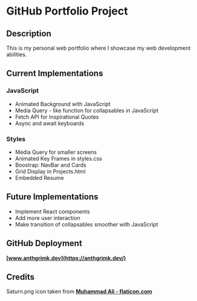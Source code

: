 # GitHub Portfolio Project

## Description

This is my personal web portfolio where I showcase my web development abilities.

## Current Implementations

### JavaScript

- Animated Background with JavaScript
- Media Query - like function for collapsables in JavaScript
- Fetch API for Inspirational Quotes
- Async and await keyboards

### Styles

- Media Query for smaller screens
- Animated Key Frames in styles.css
- Boostrap: NavBar and Cards
- Grid Display in Projects.html
- Embedded Resume

## Future Implementations

- Implement React components
- Add more user interaction
- Make transition of collapsables smoother with JavaScript

## GitHub Deployment

**[www.anthgrimk.dev](https://anthgrimk.dev/)**

## Credits

Saturn.png icon taken from **[Muhammad Ali - flaticon.com](https://www.flaticon.com/authors/muhammad-ali)**
